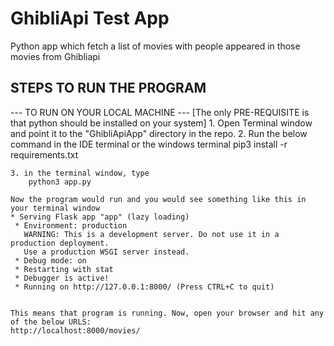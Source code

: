 # GhibliApi Test App
Python app which fetch a list of movies with people appeared in those movies from Ghibliapi
## STEPS TO RUN THE PROGRAM ##

  --- TO RUN ON YOUR LOCAL MACHINE ---
    [The only PRE-REQUISITE is that python should be installed on your system]
    1. Open Terminal window and point it to the "GhibliApiApp" directory in the repo.
    2. Run the below command in the IDE terminal or the windows terminal
        pip3 install -r requirements.txt

    3. in the terminal window, type
        python3 app.py

    Now the program would run and you would see something like this in your terminal window
    * Serving Flask app "app" (lazy loading)
     * Environment: production
       WARNING: This is a development server. Do not use it in a production deployment.
       Use a production WSGI server instead.
     * Debug mode: on
     * Restarting with stat
     * Debugger is active!
     * Running on http://127.0.0.1:8000/ (Press CTRL+C to quit)


    This means that program is running. Now, open your browser and hit any of the below URLS:
    http://localhost:8000/movies/


